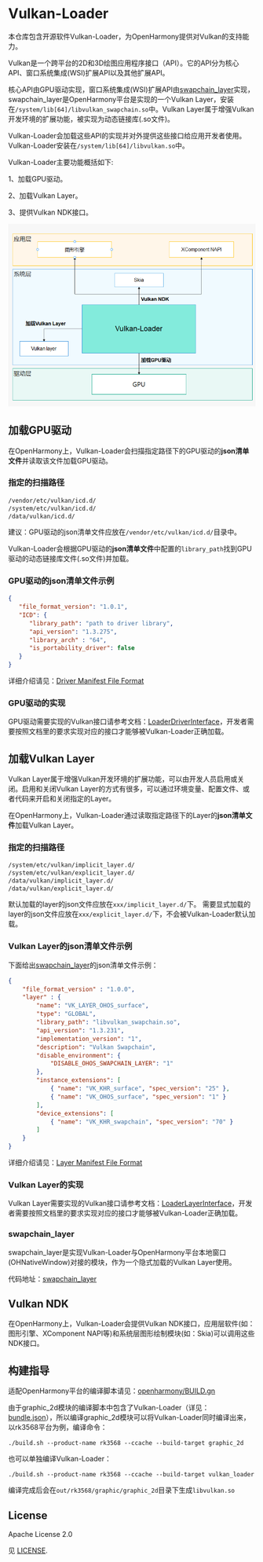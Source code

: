 # Vulkan-Loader

本仓库包含开源软件Vulkan-Loader，为OpenHarmony提供对Vulkan的支持能力。

Vulkan是一个跨平台的2D和3D绘图应用程序接口（API）。它的API分为核心API、窗口系统集成(WSI)扩展API以及其他扩展API。

核心API由GPU驱动实现，窗口系统集成(WSI)扩展API由[swapchain_layer](#swapchain_layer)实现，swapchain_layer是OpenHarmony平台是实现的一个Vulkan Layer，安装在`/system/lib[64]/libvulkan_swapchain.so`中。Vulkan Layer属于增强Vulkan开发环境的扩展功能，被实现为动态链接库(.so文件)。

Vulkan-Loader会加载这些API的实现并对外提供这些接口给应用开发者使用。Vulkan-Loader安装在`/system/lib[64]/libvulkan.so`中。

Vulkan-Loader主要功能概括如下:

1、加载GPU驱动。

2、加载Vulkan Layer。

3、提供Vulkan NDK接口。

![vulkan-loader_location_in_OH](openharmony/imgs/vulkan-loader_location_in_OH.png)


## 加载GPU驱动

在OpenHarmony上，Vulkan-Loader会扫描指定路径下的GPU驱动的**json清单文件**并读取该文件加载GPU驱动。

### 指定的扫描路径

```
/vendor/etc/vulkan/icd.d/
/system/etc/vulkan/icd.d/
/data/vulkan/icd.d/
```
建议：GPU驱动的json清单文件应放在`/vendor/etc/vulkan/icd.d/`目录中。

Vulkan-Loader会根据GPU驱动的**json清单文件**中配置的`library_path`找到GPU驱动的动态链接库文件(.so文件)并加载。

### GPU驱动的json清单文件示例

```json
{
   "file_format_version": "1.0.1",
   "ICD": {
      "library_path": "path to driver library",
      "api_version": "1.3.275",
      "library_arch" : "64",
      "is_portability_driver": false
   }
}
```

详细介绍请见：[Driver Manifest File Format](docs/LoaderDriverInterface.md#driver-manifest-file-format)

### GPU驱动的实现

GPU驱动需要实现的Vulkan接口请参考文档：[LoaderDriverInterface](docs/LoaderDriverInterface.md)，开发者需要按照文档里的要求实现对应的接口才能够被Vulkan-Loader正确加载。


## 加载Vulkan Layer

Vulkan Layer属于增强Vulkan开发环境的扩展功能，可以由开发人员启用或关闭。启用和关闭Vulkan Layer的方式有很多，可以通过环境变量、配置文件、或者代码来开启和关闭指定的Layer。

在OpenHarmony上，Vulkan-Loader通过读取指定路径下的Layer的**json清单文件**加载Vulkan Layer。

### 指定的扫描路径

```
/system/etc/vulkan/implicit_layer.d/
/system/etc/vulkan/explicit_layer.d/
/data/vulkan/implicit_layer.d/
/data/vulkan/explicit_layer.d/
```

默认加载的layer的json文件应放在`xxx/implicit_layer.d/`下。
需要显式加载的layer的json文件应放在`xxx/explicit_layer.d/`下，不会被Vulkan-Loader默认加载。

### Vulkan Layer的json清单文件示例

下面给出[swapchain_layer](#swapchain_layer)的json清单文件示例：

```json
{
    "file_format_version" : "1.0.0",
    "layer" : {
        "name": "VK_LAYER_OHOS_surface",
        "type": "GLOBAL",
        "library_path": "libvulkan_swapchain.so",
        "api_version": "1.3.231",
        "implementation_version": "1",
        "description": "Vulkan Swapchain",
        "disable_environment": {
            "DISABLE_OHOS_SWAPCHAIN_LAYER": "1"
        },
        "instance_extensions": [
            { "name": "VK_KHR_surface", "spec_version": "25" },
            { "name": "VK_OHOS_surface", "spec_version": "1" }
        ],
        "device_extensions": [
            { "name": "VK_KHR_swapchain", "spec_version": "70" }
        ]
    }
}
```

详细介绍请见：[Layer Manifest File Format](docs/LoaderLayerInterface.md#layer-manifest-file-format)

### Vulkan Layer的实现

Vulkan Layer需要实现的Vulkan接口请参考文档：[LoaderLayerInterface](docs/LoaderLayerInterface.md)，开发者需要按照文档里的要求实现对应的接口才能够被Vulkan-Loader正确加载。

### swapchain_layer

swapchain_layer是实现Vulkan-Loader与OpenHarmony平台本地窗口(OHNativeWindow)对接的模块，作为一个隐式加载的Vulkan Layer使用。

代码地址：[swapchain_layer](https://gitee.com/openharmony/graphic_graphic_2d/tree/master/frameworks/vulkan_layers/swapchain_layer)


## Vulkan NDK

在OpenHarmony上，Vulkan-Loader会提供Vulkan NDK接口，应用层软件(如：图形引擎、XComponent NAPI等)和系统层图形绘制模块(如：Skia)可以调用这些NDK接口。


## 构建指导

适配OpenHarmony平台的编译脚本请见：[openharmony/BUILD.gn](openharmony/BUILD.gn)

由于graphic_2d模块的编译脚本中包含了Vulkan-Loader（详见：[bundle.json](https://gitee.com/openharmony/graphic_graphic_2d/blob/master/bundle.json)），所以编译graphic_2d模块可以将Vulkan-Loader同时编译出来，以rk3568平台为例，编译命令：

```shell
./build.sh --product-name rk3568 --ccache --build-target graphic_2d
```

也可以单独编译Vulkan-Loader：

```shell
./build.sh --product-name rk3568 --ccache --build-target vulkan_loader
```

编译完成后会在`out/rk3568/graphic/graphic_2d`目录下生成`libvulkan.so`


## License

Apache License 2.0

见 [LICENSE](LICENSE.txt).